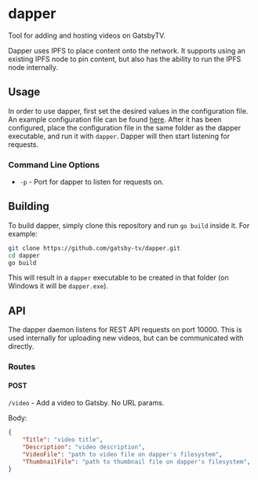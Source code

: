 # dapper

Tool for adding and hosting videos on GatsbyTV.

Dapper uses IPFS to place content onto the network. It supports using an existing IPFS node to pin content, but also has the ability to run the IPFS node internally.

## Usage

In order to use dapper, first set the desired values in the configuration file. An example configuration file can be found [here](https://github.com/gatsby-tv/dapper/blob/main/configuration.toml.example). After it has been configured, place the configuration file in the same folder as the dapper executable, and run it with `dapper`. Dapper will then start listening for requests.

### Command Line Options

- `-p` - Port for dapper to listen for requests on.

## Building

To build dapper, simply clone this repository and run `go build` inside it. For example:

```bash
git clone https://github.com/gatsby-tv/dapper.git
cd dapper
go build
```

This will result in a `dapper` executable to be created in that folder (on Windows it will be `dapper.exe`).

## API

The dapper daemon listens for REST API requests on port 10000. This is used internally for uploading new videos, but can be communicated with directly.

### Routes

#### POST

`/video` - Add a video to Gatsby. No URL params.

Body:

```json
{
    "Title": "video title",
    "Description": "video description",
    "VideoFile": "path to video file on dapper's filesystem",
    "ThumbnailFile": "path to thumbnail file on dapper's filesystem",
}
```
